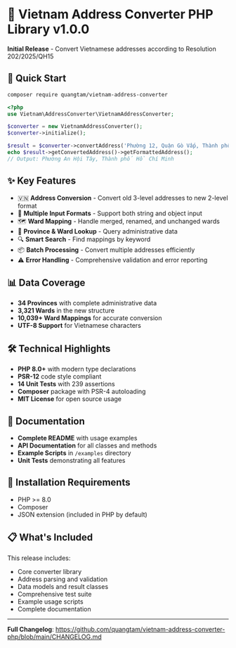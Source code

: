 # 🎉 Vietnam Address Converter PHP Library v1.0.0

**Initial Release** - Convert Vietnamese addresses according to Resolution 202/2025/QH15

## 🚀 Quick Start

```bash
composer require quangtam/vietnam-address-converter
```

```php
<?php
use Vietnam\AddressConverter\VietnamAddressConverter;

$converter = new VietnamAddressConverter();
$converter->initialize();

$result = $converter->convertAddress('Phường 12, Quận Gò Vấp, Thành phố Hồ Chí Minh');
echo $result->getConvertedAddress()->getFormattedAddress();
// Output: Phường An Hội Tây, Thành phố Hồ Chí Minh
```

## ✨ Key Features

- 🇻🇳 **Address Conversion** - Convert old 3-level addresses to new 2-level format
- 📝 **Multiple Input Formats** - Support both string and object input
- 🗺️ **Ward Mapping** - Handle merged, renamed, and unchanged wards
- 🏢 **Province & Ward Lookup** - Query administrative data
- 🔍 **Smart Search** - Find mappings by keyword
- 📦 **Batch Processing** - Convert multiple addresses efficiently
- ⚠️ **Error Handling** - Comprehensive validation and error reporting

## 📊 Data Coverage

- **34 Provinces** with complete administrative data
- **3,321 Wards** in the new structure  
- **10,039+ Ward Mappings** for accurate conversion
- **UTF-8 Support** for Vietnamese characters

## 🛠️ Technical Highlights

- **PHP 8.0+** with modern type declarations
- **PSR-12** code style compliant
- **14 Unit Tests** with 239 assertions
- **Composer** package with PSR-4 autoloading
- **MIT License** for open source usage

## 📖 Documentation

- **Complete README** with usage examples
- **API Documentation** for all classes and methods
- **Example Scripts** in `/examples` directory
- **Unit Tests** demonstrating all features

## 🔧 Installation Requirements

- PHP >= 8.0
- Composer
- JSON extension (included in PHP by default)

## 📋 What's Included

This release includes:
- Core converter library
- Address parsing and validation
- Data models and result classes
- Comprehensive test suite
- Example usage scripts
- Complete documentation

---

**Full Changelog**: https://github.com/quangtam/vietnam-address-converter-php/blob/main/CHANGELOG.md
